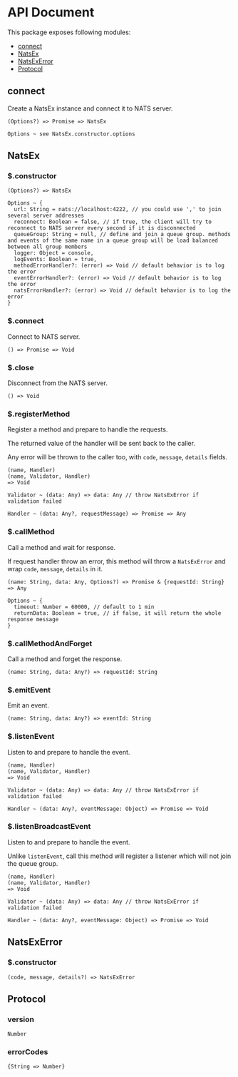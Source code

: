 # API Document

This package exposes following modules:

- [connect](#connect)
- [NatsEx](#natsex)
- [NatsExError](#natsexerror)
- [Protocol](#protocol)

## connect

Create a NatsEx instance and connect it to NATS server.

```
(Options?) => Promise => NatsEx

Options ~ see NatsEx.constructor.options
```

## NatsEx

### $.constructor

```
(Options?) => NatsEx

Options ~ {
  url: String = nats://localhost:4222, // you could use ',' to join several server addresses
  reconnect: Boolean = false, // if true, the client will try to reconnect to NATS server every second if it is disconnected
  queueGroup: String = null, // define and join a queue group. methods and events of the same name in a queue group will be load balanced between all group members
  logger: Object = console,
  logEvents: Boolean = true,
  methodErrorHandler?: (error) => Void // default behavior is to log the error
  eventErrorHandler?: (error) => Void // default behavior is to log the error
  natsErrorHandler?: (error) => Void // default behavior is to log the error
}
```

### $.connect

Connect to NATS server.

```
() => Promise => Void
```

### $.close

Disconnect from the NATS server.

```
() => Void
```

### $.registerMethod

Register a method and prepare to handle the requests.

The returned value of the handler will be sent back to the caller.

Any error will be thrown to the caller too, with `code`, `message`, `details` fields. 

```
(name, Handler)
(name, Validator, Handler)
=> Void

Validator ~ (data: Any) => data: Any // throw NatsExError if validation failed

Handler ~ (data: Any?, requestMessage) => Promise => Any
```

### $.callMethod

Call a method and wait for response.

If request handler throw an error, this method will throw a `NatsExError` and wrap `code`, `message`, `details` in it.

```
(name: String, data: Any, Options?) => Promise & {requestId: String} => Any

Options ~ {
  timeout: Number = 60000, // default to 1 min
  returnData: Boolean = true, // if false, it will return the whole response message
}
```

### $.callMethodAndForget

Call a method and forget the response.

```
(name: String, data: Any?) => requestId: String
```

### $.emitEvent

Emit an event.

```
(name: String, data: Any?) => eventId: String
```

### $.listenEvent

Listen to and prepare to handle the event.

```
(name, Handler)
(name, Validator, Handler)
=> Void

Validator ~ (data: Any) => data: Any // throw NatsExError if validation failed

Handler ~ (data: Any?, eventMessage: Object) => Promise => Void
```

### $.listenBroadcastEvent

Listen to and prepare to handle the event.

Unlike `listenEvent`, call this method will register a listener which will not join the queue group.

```
(name, Handler)
(name, Validator, Handler)
=> Void

Validator ~ (data: Any) => data: Any // throw NatsExError if validation failed

Handler ~ (data: Any?, eventMessage: Object) => Promise => Void
```

## NatsExError

### $.constructor

```
(code, message, details?) => NatsExError
```

## Protocol

### version

```
Number
```

### errorCodes

```
{String => Number}
```